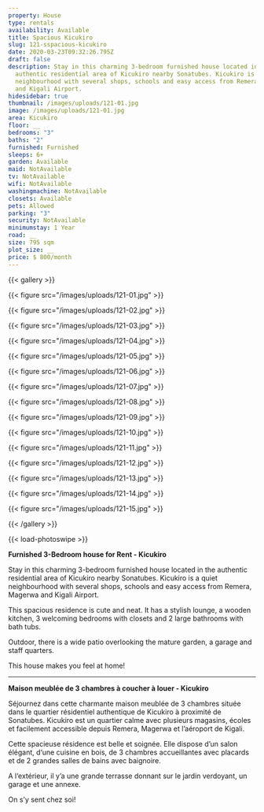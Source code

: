 ```yaml
---
property: House
type: rentals
availability: Available
title: Spacious Kicukiro
slug: 121-sspacious-kicukiro
date: 2020-03-23T09:32:26.795Z
draft: false
description: Stay in this charming 3-bedroom furnished house located in the
  authentic residential area of Kicukiro nearby Sonatubes. Kicukiro is a quiet
  neighbourhood with several shops, schools and easy access from Remera, Magerwa
  and Kigali Airport.
hidesidebar: true
thumbnail: /images/uploads/121-01.jpg
image: /images/uploads/121-01.jpg
area: Kicukiro
floor: __
bedrooms: "3"
baths: "2"
furnished: Furnished
sleeps: 6+
garden: Available
maid: NotAvailable
tv: NotAvailable
wifi: NotAvailable
washingmachine: NotAvailable
closets: Available
pets: Allowed
parking: "3"
security: NotAvailable
minimumstay: 1 Year
road: __
size: 795 sqm
plot_size: __
price: $ 800/month
---
```


{{< gallery >}}

{{< figure src="/images/uploads/121-01.jpg" >}}

{{< figure src="/images/uploads/121-02.jpg" >}}

{{< figure src="/images/uploads/121-03.jpg" >}}

{{< figure src="/images/uploads/121-04.jpg" >}}

{{< figure src="/images/uploads/121-05.jpg" >}}

{{< figure src="/images/uploads/121-06.jpg" >}}

{{< figure src="/images/uploads/121-07.jpg" >}}

{{< figure src="/images/uploads/121-08.jpg" >}}

{{< figure src="/images/uploads/121-09.jpg" >}}

{{< figure src="/images/uploads/121-10.jpg" >}}

{{< figure src="/images/uploads/121-11.jpg" >}}

{{< figure src="/images/uploads/121-12.jpg" >}}

{{< figure src="/images/uploads/121-13.jpg" >}}

{{< figure src="/images/uploads/121-14.jpg" >}}

{{< figure src="/images/uploads/121-15.jpg" >}}

{{< /gallery >}}

{{< load-photoswipe >}}

**Furnished 3-Bedroom house for Rent - Kicukiro**

Stay in this charming 3-bedroom furnished house located in the authentic residential area of Kicukiro nearby Sonatubes. Kicukiro is a quiet neighbourhood with several shops, schools and easy access from Remera, Magerwa and Kigali Airport.

This spacious residence is cute and neat. It has a stylish lounge, a wooden kitchen, 3 welcoming bedrooms with closets and 2 large bathrooms with bath tubs.

Outdoor, there is a wide patio overlooking the mature garden, a garage and staff quarters.

This house makes you feel at home!

---

**Maison meublée de 3 chambres à coucher à louer - Kicukiro**

Séjournez dans cette charmante maison meublée de 3 chambres située dans le quartier résidentiel authentique de Kicukiro à proximité de Sonatubes. Kicukiro est un quartier calme avec plusieurs magasins, écoles et facilement accessible depuis Remera, Magerwa et l’aéroport de Kigali.

Cette spacieuse résidence est belle et soignée. Elle dispose d’un salon élégant, d‘une cuisine en bois, de 3 chambres accueillantes avec placards et de 2 grandes salles de bains avec baignoire.

A l‘extérieur, il y’a une grande terrasse donnant sur le jardin verdoyant, un garage et une annexe.

On s’y sent chez soi!
